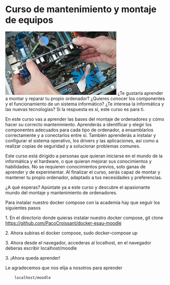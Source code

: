 # Curso de mantenimiento y montaje de equipos
<DOCTYPE html>
<html>
 <head></head>
    <body>
        <img src="foto.png" alt="midocker" height="200" width="350">
        ¿Te gustaría aprender a montar y reparar tu propio ordenador? ¿Quieres conocer los componentes y el funcionamiento de un sistema informático? ¿Te interesa la informática y las nuevas tecnologías? Si la respuesta es sí, este curso es para ti.
        <p>

En este curso vas a aprender las bases del montaje de ordenadores y cómo hacer su correcto mantenimiento. Aprenderás a identificar y elegir los componentes adecuados para cada tipo de ordenador, a ensamblarlos correctamente y a conectarlos entre sí. También aprenderás a instalar y configurar el sistema operativo, los drivers y las aplicaciones, así como a realizar copias de seguridad y a solucionar problemas comunes.
<p>

Este curso está dirigido a personas que quieran iniciarse en el mundo de la informática y el hardware, o que quieran mejorar sus conocimientos y habilidades. No se requieren conocimientos previos, solo ganas de aprender y de experimentar. Al finalizar el curso, serás capaz de montar y mantener tu propio ordenador, adaptado a tus necesidades y preferencias.
<p>

¿A qué esperas? Apúntate ya a este curso y descubre el apasionante mundo del montaje y mantenimiento de ordenadores.
        <p>
        Para instalar nuestro docker compose con la academia hay que seguir los siguientes pasos
        <p>
        1. En el directorio donde quieras instalar nuestro docker compose, 
                git clone https://github.com/PacoCroissant/docker-esau-moodle
        <p>
        2. Ahora subiras el docker compose, 
                sudo docker-compose up
        <p>
        3. Ahora desde el navegador, accederas al localhost, en el navegador deberas escribir
                localhost/moodle
        <p>
        3. ¡Ahora queda aprender!
        <p>
        <p>
        Le agradecemos que nos elija a nosotros para aprender

</body>

</html>


        localhost/moodle